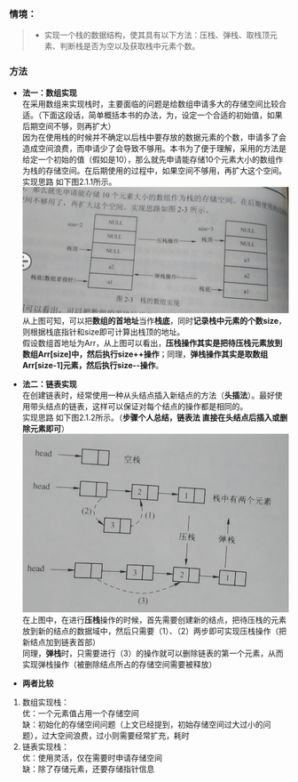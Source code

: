 ### 情境：

> - 实现一个栈的数据结构，使其具有以下方法：压栈、弹栈、取栈顶元素、判断栈是否为空以及获取栈中元素个数。<br>

### 方法
- **法一：数组实现**<br>
在采用数组来实现栈时，主要面临的问题是给数组申请多大的存储空间比较合适。（下面这段话，简单概括本书的办法，为，设定一个合适的初始值，如果后期空间不够，则再扩大）<br>
因为在使用栈的时候并不确定以后栈中要存放的数据元素的个数，申请多了会造成空间浪费，而申请少了会导致不够用。本书为了便于理解，采用的方法是给定一个初始的值（假如是10），那么就先申请能存储10个元素大小的数组作为栈的存储空间。在后期使用的过程中，如果空间不够用，再扩大这个空间。<br>
实现思路 如下图2.1.1所示。<br>
![img2.1.1 图](https://github.com/Newbie-W/ProgrammerAlgorithmInterview/blob/master/pics/2.01/img%202.1.1.PNG)<br>
从上图可知，可以把**数组的首地址**当作**栈底**，同时**记录栈中元素的个数size**，则根据栈底指针和size即可计算出栈顶的地址。<br>
假设数组首地址为Arr，从上图可以看出，**压栈操作其实是把待压栈元素放到数组Arr[size]中，然后执行size++操作**；同理，**弹栈操作其实是取数组Arr[size-1]元素，然后执行size--操作**。<br>

- **法二：链表实现**<br>
在创建链表时，经常使用一种从头结点插入新结点的方法（**头插法**）。最好使用带头结点的链表，这样可以保证对每个结点的操作都是相同的。<br>
实现思路 如下图2.1.2所示。（**步骤个人总结，链表法 直接在头结点后插入或删除元素即可**）<br>
![img2.1.2 图](https://github.com/Newbie-W/ProgrammerAlgorithmInterview/blob/master/pics/2.01/img%202.1.2.PNG)<br>
在上图中，在进行**压栈**操作的时候，首先需要创建新的结点，把待压栈的元素放到新的结点的数据域中，然后只需要（1）、（2）两步即可实现压栈操作（把新结点加到链表首部）<br>
同理，**弹栈**时，只需要进行（3）的操作就可以删除链表的第一个元素，从而实现弹栈操作（被删除结点所占的存储空间需要被释放）<br>

- **两者比较**
1. 数组实现栈：<br>
优：一个元素值占用一个存储空间<br>
缺：初始化的存储空间问题（上文已经提到，初始存储空间过大过小的问题），过大空间浪费，过小则需要经常扩充，耗时<br>
2. 链表实现栈：<br>
优：使用灵活，仅在需要时申请存储空间<br>
缺：除了存储元素，还要存储指针信息<br>
 